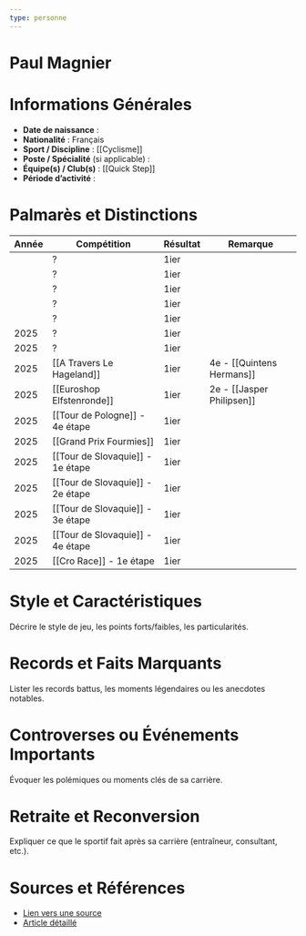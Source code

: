 ```yaml
---
type: personne
---
```


# Paul Magnier

# Informations Générales
- **Date de naissance** :  
- **Nationalité** :  Français
- **Sport / Discipline** :  [[Cyclisme]]
- **Poste / Spécialité** (si applicable) :  
- **Équipe(s) / Club(s)** :  [[Quick Step]]
- **Période d’activité** :  

# Palmarès et Distinctions
| Année | Compétition                      | Résultat | Remarque                  |
| ----- | -------------------------------- | -------- | ------------------------- |
|       | ?                                | 1ier     |                           |
|       | ?                                | 1ier     |                           |
|       | ?                                | 1ier     |                           |
|       | ?                                | 1ier     |                           |
|       | ?                                | 1ier     |                           |
| 2025  | ?                                | 1ier     |                           |
| 2025  | ?                                | 1ier     |                           |
| 2025  | [[A Travers Le Hageland]]        | 1ier     | 4e - [[Quintens Hermans]] |
| 2025  | [[Euroshop Elfstenronde]]        | 1ier     | 2e - [[Jasper Philipsen]] |
| 2025  | [[Tour de Pologne]] - 4e étape   | 1ier     |                           |
| 2025  | [[Grand Prix Fourmies]]          | 1ier     |                           |
| 2025  | [[Tour de Slovaquie]] - 1e étape | 1ier     |                           |
| 2025  | [[Tour de Slovaquie]] - 2e étape | 1ier     |                           |
| 2025  | [[Tour de Slovaquie]] - 3e étape | 1ier     |                           |
| 2025  | [[Tour de Slovaquie]] - 4e étape | 1ier     |                           |
| 2025  | [[Cro Race]] - 1e étape          | 1ier     |                           |

# Style et Caractéristiques
Décrire le style de jeu, les points forts/faibles, les particularités.

# Records et Faits Marquants
Lister les records battus, les moments légendaires ou les anecdotes notables.

# Controverses ou Événements Importants
Évoquer les polémiques ou moments clés de sa carrière.

# Retraite et Reconversion
Expliquer ce que le sportif fait après sa carrière (entraîneur, consultant, etc.).

# Sources et Références
- [Lien vers une source](#)
- [Article détaillé](#)
